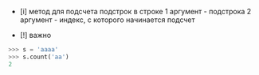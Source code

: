 - [i] метод для подсчета подстрок в строке
1 аргумент - подстрока
2 аргумент - индекс, с которого начинается подсчет

- [!] важно
```python
>>> s = 'aaaa'
>>> s.count('aa')
2
```